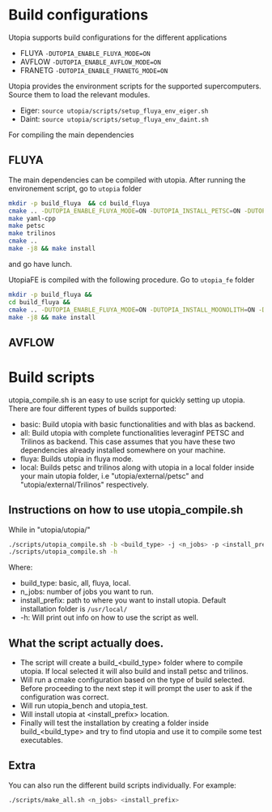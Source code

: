 # Build configurations

Utopia supports build configurations for the different applications

- FLUYA 	`-DUTOPIA_ENABLE_FLUYA_MODE=ON`
- AVFLOW	`-DUTOPIA_ENABLE_AVFLOW_MODE=ON`
- FRANETG 	`-DUTOPIA_ENABLE_FRANETG_MODE=ON`

Utopia provides the environment scripts for the supported supercomputers. Source them to load the relevant modules.

- Eiger: `source utopia/scripts/setup_fluya_env_eiger.sh`
- Daint: `source utopia/scripts/setup_fluya_env_daint.sh`

For compiling the main dependencies

## FLUYA

The main dependencies can be compiled with utopia.
After running the environement script, go to `utopia` folder

```bash
mkdir -p build_fluya  && cd build_fluya
cmake .. -DUTOPIA_ENABLE_FLUYA_MODE=ON -DUTOPIA_INSTALL_PETSC=ON -DUTOPIA_PETSC_ENABLE_SUPERLU=ON -DUTOPIA_INSTALL_YAML_CPP=ON -DUTOPIA_INSTALL_TRILINOS=ON -DCMAKE_INSTALL_PREFIX=$INSTALL_DIR/utopia_fluya
make yaml-cpp
make petsc
make trilinos
cmake ..
make -j8 && make install
```

and go have lunch.

UtopiaFE is compiled with the following procedure. Go to `utopia_fe` folder

```bash
mkdir -p build_fluya &&
cd build_fluya &&
cmake .. -DUTOPIA_ENABLE_FLUYA_MODE=ON -DUTOPIA_INSTALL_MOONOLITH=ON -DUtopia_DIR=$INSTALL_DIR/utopia_fe_fluya_gpu -DCMAKE_INSTALL_PREFIX=$INSTALL_DIR/utopia_fe_fluya &&
make -j8 && make install
```

## AVFLOW
# Build scripts
utopia_compile.sh is an easy to use script for quickly setting up utopia. There are four different types of builds supported:

- basic: Build utopia with basic functionalities and with blas as backend.
- all: Build utopia with complete functionalities leveraginf PETSC and Trilinos as backend. This case assumes that you have these two dependencies already installed somewhere on your machine.
- fluya: Builds utopia in fluya mode.
- local: Builds petsc and trilinos along with utopia in a local folder inside your main utopia folder, i.e "utopia/external/petsc" and "utopia/external/Trilinos" respectively.


## Instructions on how to use utopia_compile.sh
While in "utopia/utopia/"

```bash
./scripts/utopia_compile.sh -b <build_type> -j <n_jobs> -p <install_prefix>
./scripts/utopia_compile.sh -h
```
Where:

- build_type: basic, all, fluya, local.
- n_jobs: number of jobs you want to run.
- install_prefix: path to where you want to install utopia. Default installation folder is `/usr/local/`
- -h: Will print out info on how to use the script as well.

## What the script actually does.
- The script will create a build_<build_type> folder where to compile utopia. If local selected it will also build and install petsc and trilinos.
- Will run a cmake configuration based on the type of build selected. Before proceeding to the next step it will prompt the user to ask if the configuration was correct.
- Will run utopia_bench and utopia_test.
- Will install utopia at <install_prefix> location.
- Finally will test the installation by creating a folder inside build_<build_type> and try to find utopia and use it to compile some test executables.

## Extra
You can also run the different build scripts individually. For example:

```bash
./scripts/make_all.sh <n_jobs> <install_prefix>
```
